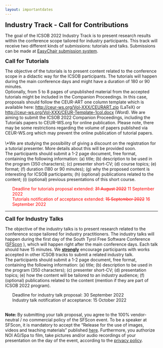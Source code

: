 ```yaml
---
layout: importantdates
---
```


<b style="font-size: 22px" id="CallForResearchPapers">Industry Track - Call for Contributions</b>

The goal of the ICSOB 2022 Industry Track is to present research results within the conference scope tailored for industry participants. This track will receive two different kinds of submissions: tutorials and talks. Submissions can be made at <a href="https://easychair.org/conferences/?conf=icsob2022" target="_blank">EasyChair submission system</a>.

<p>
<b style="font-size: 18px">Call for Tutorials</b></p>
The objective of the tutorials is to present content related to the conference scope in a didactic way for the ICSOB participants. The tutorials will happen during the main conference days and might have a duration of 180 or 90 minutes. <br>
Optionally, from 5 to 8 pages of unpublished material from the accepted tutorials might be included in the Companion Proceedings. In this case, proposals should follow the CEUR-ART one column template which is available here: <a href="http://ceur-ws.org/Vol-XXX/CEURART.zip" target="_blank">http://ceur-ws.org/Vol-XXX/CEURART.zip</a> (LaTeX) or <a href="http://ceur-ws.org/Vol-XXX/CEUR-Template-1col.docx" target="_blank">http://ceur-ws.org/Vol-XXX/CEUR-Template-1col.docx</a> (Word). We are aiming to submit the ICSOB 2022 Companion Proceedings, including the Tutorials papers to CEUR-WS.org for online publication. Please note, there may be some restrictions regarding the volume of papers published via CEUR-WS.org which may prevent the online publication of tutorial papers.
<br>
<br>
\*We are studying the possibility of giving a discount on the registration for a tutorial presenter. More details about this will be provided soon.
<br>
The participants should submit a 1-2 page document, free format, containing the following information: (a) title; (b) description to be used in the program (350 characters); (c) presenter short-CV; (d) course topics; (e) format; (f) duration (180 or 90 minutes); (g) why the proposed content is interesting for ICSOB participants; (h) (optional) publications related to the content; (i) (optional) previous presentations of this short course.
<br>

<ul style="list-style: none;">
        <li style="color:red">Deadline for tutorials proposal extended: <s>31 August 2022</s> 11 September 2022</li>
        <li style="color:red">Tutorials notification of acceptance extended: <s>15 September 2022</s> 16 September 2022</li>
</ul>
<hr>
<p>
<b style="font-size: 18px">Call for Industry Talks</b></p>
The objective of the industry talks is to present research related to the conference scope tailored for industry practitioners. The industry talks will happen during the first day of the South Tyrol Free Software Conference (<a href="sfscon.it" target="_blank">SFScon</a> ), which will happen right after the main conference days. Each talk should have 15 minutes. We <b><u>strongly</u></b> encourage participants with works accepted in other ICSOB tracks to submit a related industry talk.
<br>
The participants should submit a 1-2 page document, free format, containing the following information: (a) title; (b) description to be used in the program (350 characters); (c) presenter short-CV;  (d) presentation topics; (e) how the content will be tailored to an industry audience; (f) (optional) publications related to the content (mention if they are part of ICSOB 2022 program).
<br>
<ul style="list-style: none;">
<li>Deadline for industry talk proposal: 30 September 2022</li>
<li>Industry talk notification of acceptance:  15 October 2022</li>
</ul>
<br>
<b>Note: </b>By submitting your talk proposal, you agree to the 100% vendor-neutral / no commercial policy of the SFScon event. To be a speaker at SFScon, it is mandatory to accept the “Release for the use of images, videos and teaching materials” published <a href="https://cloud.opendatahub.bz.it/index.php/s/rWzg4NeC87KSYBR" target="_blank">here</a>. Furthermore, you authorize NOI AG/Spa to film, take pictures and/or audio recordings of your presentation on the day of the event, according to the <a href="https://cloud.opendatahub.bz.it/index.php/s/exgf6mzYMS6os6Y" target="_blank">privacy policy</a>.
